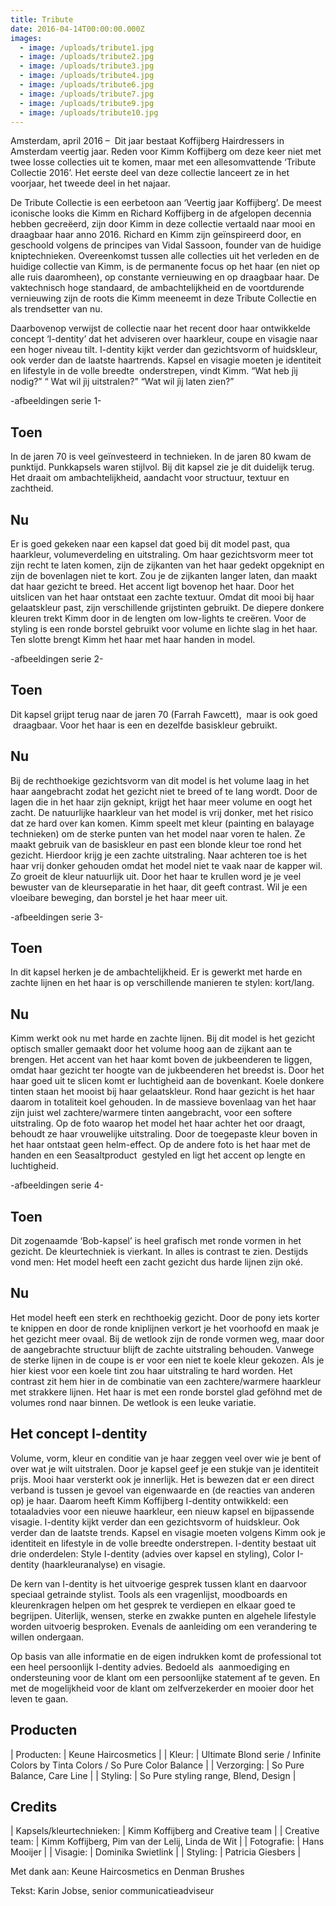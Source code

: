 ```yaml
---
title: Tribute
date: 2016-04-14T00:00:00.000Z
images:
  - image: /uploads/tribute1.jpg
  - image: /uploads/tribute2.jpg
  - image: /uploads/tribute3.jpg
  - image: /uploads/tribute4.jpg
  - image: /uploads/tribute6.jpg
  - image: /uploads/tribute7.jpg
  - image: /uploads/tribute9.jpg
  - image: /uploads/tribute10.jpg
---
```


Amsterdam, april 2016 –  Dit jaar bestaat Koffijberg Hairdressers in Amsterdam veertig jaar. Reden voor Kimm Koffijberg om deze keer niet met twee losse collecties uit te komen, maar met een allesomvattende ‘Tribute Collectie 2016’. Het eerste deel van deze collectie lanceert ze in het voorjaar, het tweede deel in het najaar. 

De Tribute Collectie is een eerbetoon aan ‘Veertig jaar Koffijberg’. De meest iconische looks die Kimm en Richard Koffijberg in de afgelopen decennia hebben gecreëerd, zijn door Kimm in deze collectie vertaald naar mooi en draagbaar haar anno 2016. Richard en Kimm zijn geïnspireerd door, en geschoold volgens de principes van Vidal Sassoon, founder van de huidige kniptechnieken. Overeenkomst tussen alle collecties uit het verleden en de huidige collectie van Kimm, is de permanente focus op het haar (en niet op alle ruis daaromheen), op constante vernieuwing en op draagbaar haar. De vaktechnisch hoge standaard, de ambachtelijkheid en de voortdurende vernieuwing zijn de roots die Kimm meeneemt in deze Tribute Collectie en als trendsetter van nu.

Daarbovenop verwijst de collectie naar het recent door haar ontwikkelde concept ‘I-dentity’ dat het adviseren over haarkleur, coupe en visagie naar een hoger niveau tilt. I-dentity kijkt verder dan gezichtsvorm of huidskleur, ook verder dan de laatste haartrends. Kapsel en visagie moeten je identiteit en lifestyle in de volle breedte  onderstrepen, vindt Kimm. “Wat heb jìj nodig?” “ Wat wil jìj uitstralen?” “Wat wil jìj laten zien?”

-afbeeldingen serie 1-

## Toen

In de jaren 70 is veel geïnvesteerd in technieken. In de jaren 80 kwam de punktijd. Punkkapsels waren stijlvol. Bij dit kapsel zie je dit duidelijk terug. Het draait om ambachtelijkheid, aandacht voor structuur, textuur en zachtheid.

## Nu

Er is goed gekeken naar een kapsel dat goed bij dit model past, qua haarkleur, volumeverdeling en uitstraling. Om haar gezichtsvorm meer tot zijn recht te laten komen, zijn de zijkanten van het haar gedekt opgeknipt en zijn de bovenlagen niet te kort. Zou je de zijkanten langer laten, dan maakt dat haar gezicht te breed. Het accent ligt bovenop het haar. Door het uitslicen van het haar ontstaat een zachte textuur. Omdat dit mooi bij haar gelaatskleur past, zijn verschillende grijstinten gebruikt. De diepere donkere kleuren trekt Kimm door in de lengten om low-lights te creëren. Voor de styling is een ronde borstel gebruikt voor volume en lichte slag in het haar. Ten slotte brengt Kimm het haar met haar handen in model.

-afbeeldingen serie 2-

## Toen

Dit kapsel grijpt terug naar de jaren 70 (Farrah Fawcett),  maar is ook goed  draagbaar. Voor het haar is een en dezelfde basiskleur gebruikt.

## Nu

Bij de rechthoekige gezichtsvorm van dit model is het volume laag in het haar aangebracht zodat het gezicht niet te breed of te lang wordt. Door de lagen die in het haar zijn geknipt, krijgt het haar meer volume en oogt het zacht. De natuurlijke haarkleur van het model is vrij donker, met het risico dat ze hard over kan komen. Kimm speelt met kleur (painting en balayage technieken) om de sterke punten van het model naar voren te halen. Ze maakt gebruik van de basiskleur en past een blonde kleur toe rond het gezicht. Hierdoor krijg je een zachte uitstraling. Naar achteren toe is het haar vrij donker gehouden omdat het model niet te vaak naar de kapper wil. Zo groeit de kleur natuurlijk uit. Door het haar te krullen word je je veel bewuster van de kleurseparatie in het haar, dit geeft contrast. Wil je een vloeibare beweging, dan borstel je het haar meer uit.

-afbeeldingen serie 3-

## Toen

In dit kapsel herken je de ambachtelijkheid. Er is gewerkt met harde en zachte lijnen en het haar is op verschillende manieren te stylen: kort/lang.

## Nu

Kimm werkt ook nu met harde en zachte lijnen. Bij dit model is het gezicht optisch smaller gemaakt door het volume hoog aan de zijkant aan te brengen. Het accent van het haar komt boven de jukbeenderen te liggen, omdat haar gezicht ter hoogte van de jukbeenderen het breedst is. Door het haar goed uit te slicen komt er luchtigheid aan de bovenkant. Koele donkere tinten staan het mooist bij haar gelaatskleur. Rond haar gezicht is het haar daarom in totaliteit koel gehouden. In de massieve bovenlaag van het haar zijn juist wel zachtere/warmere tinten aangebracht, voor een softere uitstraling. Op de foto waarop het model het haar achter het oor draagt, behoudt ze haar vrouwelijke uitstraling. Door de toegepaste kleur boven in het haar ontstaat geen helm-effect. Op de andere foto is het haar met de handen en een Seasaltproduct  gestyled en ligt het accent op lengte en luchtigheid.

-afbeeldingen serie 4-

## Toen

Dit zogenaamde ‘Bob-kapsel’ is heel grafisch met ronde vormen in het gezicht. De kleurtechniek is vierkant. In alles is contrast te zien. Destijds vond men: Het model heeft een zacht gezicht dus harde lijnen zijn oké.

## Nu

Het model heeft een sterk en rechthoekig gezicht. Door de pony iets korter te knippen en door de ronde kniplijnen verkort je het voorhoofd en maak je het gezicht meer ovaal. Bij de wetlook zijn de ronde vormen weg, maar door de aangebrachte structuur blijft de zachte uitstraling behouden. Vanwege de sterke lijnen in de coupe is er voor een niet te koele kleur gekozen. Als je hier kiest voor een koele tint zou haar uitstraling te hard worden. Het contrast zit hem hier in de combinatie van een zachtere/warmere haarkleur met strakkere lijnen. Het haar is met een ronde borstel glad geföhnd met de volumes rond naar binnen. De wetlook is een leuke variatie.

## Het concept I-dentity

Volume, vorm, kleur en conditie van je haar zeggen veel over wie je bent of over wat je wilt uitstralen. Door je kapsel geef je een stukje van je identiteit prijs. Mooi haar versterkt ook je innerlijk. Het is bewezen dat er een direct verband is tussen je gevoel van eigenwaarde en (de reacties van anderen op) je haar. Daarom heeft Kimm Koffijberg I-dentity ontwikkeld: een totaaladvies voor een nieuwe haarkleur, een nieuw kapsel en bijpassende visagie. I-dentity kijkt verder dan een gezichtsvorm of huidskleur. Ook verder dan de laatste trends. Kapsel en visagie moeten volgens Kimm ook je identiteit en lifestyle in de volle breedte onderstrepen. I-dentity bestaat uit drie onderdelen: Style I-dentity (advies over kapsel en styling), Color I-dentity (haarkleuranalyse) en visagie. 

De kern van I-dentity is het uitvoerige gesprek tussen klant en daarvoor speciaal getrainde stylist. Tools als een vragenlijst, moodboards en kleurenkragen helpen om het gesprek te verdiepen en elkaar goed te begrijpen. Uiterlijk, wensen, sterke en zwakke punten en algehele lifestyle worden uitvoerig besproken. Evenals de aanleiding om een verandering te willen ondergaan.

Op basis van alle informatie en de eigen indrukken komt de professional tot een heel persoonlijk I-dentity advies. Bedoeld als  aanmoediging en ondersteuning voor de klant om een persoonlijke statement af te geven. En met de mogelijkheid voor de klant om zelfverzekerder en mooier door het leven te gaan.

## Producten

| Producten: | Keune Haircosmetics |
| Kleur: | Ultimate Blond serie / Infinite Colors by Tinta Colors / So Pure Color Balance |
| Verzorging: | So Pure Balance, Care Line |
| Styling: | So Pure styling range, Blend, Design |

## Credits

| Kapsels/kleurtechnieken: | Kimm Koffijberg and Creative team |
| Creative team: | Kimm Koffijberg, Pim van der Lelij, Linda de Wit |
| Fotografie: | Hans Mooijer |
| Visagie: | Dominika Swietlink |
| Styling: | Patricia Giesbers |

Met dank aan: Keune Haircosmetics en Denman Brushes

Tekst: Karin Jobse, senior communicatieadviseur